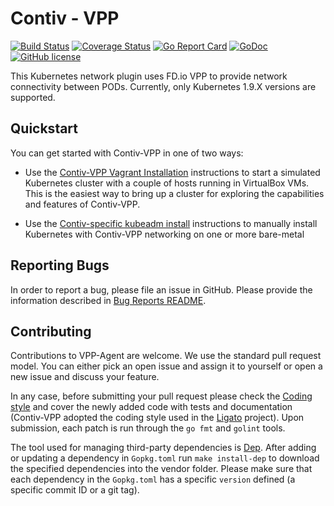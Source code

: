 # Contiv - VPP

[![Build Status](https://travis-ci.org/contiv/vpp.svg?branch=master)](https://travis-ci.org/contiv/vpp)
[![Coverage Status](https://coveralls.io/repos/github/contiv/vpp/badge.svg?branch=master)](https://coveralls.io/github/contiv/vpp?branch=master)
[![Go Report Card](https://goreportcard.com/badge/github.com/contiv/vpp)](https://goreportcard.com/report/github.com/contiv/vpp)
[![GoDoc](https://godoc.org/github.com/contiv/vpp?status.svg)](https://godoc.org/github.com/contiv/vpp)
[![GitHub license](https://img.shields.io/badge/license-Apache%20license%202.0-blue.svg)](https://github.com/contiv/vpp/blob/master/LICENSE)

This Kubernetes network plugin uses FD.io VPP to provide network connectivity
between PODs. Currently, only Kubernetes 1.9.X versions are supported.


## Quickstart
You can get started with Contiv-VPP in one of two ways:
* Use the [Contiv-VPP Vagrant Installation][1] instructions to start a 
  simulated Kubernetes cluster with a couple of hosts running in VirtualBox
  VMs. This is the easiest way to bring up a cluster for exploring the 
  capabilities and features of Contiv-VPP.
   
* Use the [Contiv-specific kubeadm install][2] instructions to manually
  install Kubernetes with Contiv-VPP networking on one or more bare-metal
  
  
## Reporting Bugs
In order to report a bug, please file an issue in GitHub. Please provide
the information described in [Bug Reports README](docs/BUG_REPORTS.md).


## Contributing

Contributions to VPP-Agent are welcome. We use the standard pull request
model. You can either pick an open issue and assign it to yourself or open
a new issue and discuss your feature.

In any case, before submitting your pull request please check the 
[Coding style][3] and cover the newly added code with tests and 
documentation (Contiv-VPP adopted the coding style used in the [Ligato][5]
project). Upon submission, each patch is run through the `go fmt` and 
`golint` tools.


The tool used for managing third-party dependencies is [Dep][4]. After
 adding or updating a dependency in `Gopkg.toml` run `make install-dep` to 
download the specified dependencies into the vendor folder. Please make sure
that each dependency in the `Gopkg.toml` has a specific `version` defined 
(a specific commit ID or a git tag).

[1]: vagrant/README.md
[2]: docs/MANUAL_INSTALL.md
[3]: https://github.com/ligato/cn-infra/blob/master/docs/guidelines/CODINGSTYLE.md
[4]: https://github.com/golang/dep
[5]: https://github.com/ligato
